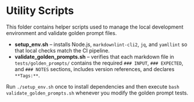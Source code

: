 # Utility Scripts

This folder contains helper scripts used to manage the local development
environment and validate golden prompt files.

- **setup_env.sh** – installs Node.js, `markdownlint-cli2`, `jq`, and `yamllint`
  so that local checks match the CI pipeline.
- **validate_golden_prompts.sh** – verifies that each markdown file in
  `tests/golden_prompts/` contains the required `### INPUT`, `### EXPECTED`, and
  `### NOTES` sections, includes version references, and declares `**Tags:**`.

Run `./setup_env.sh` once to install dependencies and then execute
`bash validate_golden_prompts.sh` whenever you modify the golden prompt tests.
